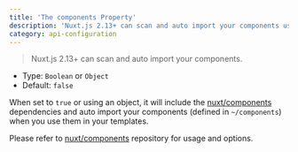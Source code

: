 ```yaml
---
title: 'The components Property'
description: 'Nuxt.js 2.13+ can scan and auto import your components using @nuxt/components module'
category: api-configuration
---
```


> Nuxt.js 2.13+ can scan and auto import your components.

- Type: `Boolean` or `Object`
- Default: `false`

When set to `true` or using an object, it will include the [nuxt/components](https://github.com/nuxt/components) dependencies and auto import your components (defined in `~/components`) when you use them in your templates.

<alert type="info">

Please refer to [nuxt/components](https://github.com/nuxt/components) repository for usage and options.

</alert>
